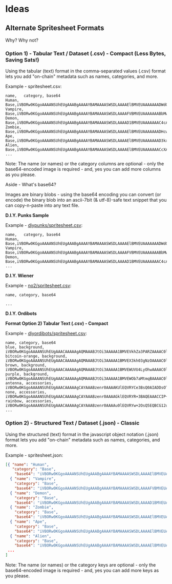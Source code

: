 # Ideas




## Alternate Spritesheet Formats

Why? Why not?


###  Option 1) - Tabular Text / Dataset (.csv) - Compact (Less Bytes, Saving Sats!)


Using the tabular (text) format in the comma-separated values (.csv) format
lets you add "on-chain" metadata
such as names, categories, and more.


Example - spritesheet.csv:

``` csv
name,   category, base64
Human,  Base,iVBORw0KGgoAAAANSUhEUgAAABgAAAAYBAMAAAASWSDLAAAAElBMVEUAAAAAAADWdQf3kxr4rUv///+T6IvaAAAABnRSTlMA//////96eeD+AAAAXklEQVR4nGNiQAJM5HIEBQUFYBxGJSUlRRhHiBFIC8CU8SPr+YDTtP8fGN5DOYwK/w0YPsNlmB4wyME4D5D0/AdS95BNU8Ll6n/IyphQlf37AOfcu3cfIfP//QcM0wAaAxSH2HomKQAAAABJRU5ErkJggg==
Vampire, Base,iVBORw0KGgoAAAANSUhEUgAAABgAAAAYBAMAAAASWSDLAAAAFVBMVEUAAAAAAABbMwOlXQX2AAv3kxr////bh9zEAAAAB3RSTlMA////////pX+m+wAAAG1JREFUeJxjYkACTORyBAUFBWAcRhcXF0cYRwSIWQRINO3fA4Z7UA6jwz8DhsdwGZYPDPYwzgEkPf+B1B5k01xw2bNnzwEEx8TFAMxhFBRkYBBg4PkA4vxnFAQp2w9R9h7kI4EPEM5/EP0erBUAERwWzx5CqboAAAAASUVORK5CYII=
Demon,   Base,iVBORw0KGgoAAAANSUhEUgAAABgAAAAYBAMAAAASWSDLAAAAD1BMVEUAAAAAAAC4cAv3kxr///+zzqXqAAAABXRSTlMA/////xzQJlIAAABgSURBVHichY3dDYAgDISPTgAuYGX/mdANaByAqonSEhPty+XL/ZTgjj4hRCB1Z0Fgi6VoHcq5w3Rp/J0eQQX1hsDK2G1aMD+wuY6eUvxa9uD/NB+jMdakQymrOVrltXYAZGITh03FFbsAAAAASUVORK5CYII=
Zombie,  Base,iVBORw0KGgoAAAANSUhEUgAAABgAAAAYBAMAAAASWSDLAAAAElBMVEUAAAAAAADHcwz3kxr/AAD/z5G469XyAAAABnRSTlMA//////96eeD+AAAAYUlEQVR4nJ2O0Q2AMAhEDyZoHUAr+89UjQuUCVr7IZXE9Ec+IC93HDBc8V+IMQYDEpHdYOmNg9lWv3NO05qiPECJFdtQasJlcBJgR1sf2afJ7OvqbeRthKoDcj5epRX9pN0MGRSH7kVdXgAAAABJRU5ErkJggg==
Ape,     Base,iVBORw0KGgoAAAANSUhEUgAAABgAAAAYBAMAAAASWSDLAAAAElBMVEUAAAAAAAD3kxr3nzL/xHj////N6G+OAAAABnRSTlMA//////96eeD+AAAAb0lEQVR4nJ3PwQ2AMAgAQNq+TcoGJg6gkf1HIDqCcYGyQFs1kdKHL/nQC4WAhy78XyBiVLgbqHgeLn721JSkYSJarSKQXrhYRjhbJQjMCummVThyttElhNLgLd9NzLudQLQ0DABZFI55s2+1W1TjAn1pHXVHt3hFAAAAAElFTkSuQmCC
Alien,   Base,iVBORw0KGgoAAAANSUhEUgAAABgAAAAYBAMAAAASWSDLAAAAElBMVEUAAAAAAACcXA7QeA33kxr/z5E7kZyXAAAABnRSTlMA//////96eeD+AAAAY0lEQVR4nGNiQAJM5HIEBQUFYBxGY2NjQxhHmJGBgVkApowfWc8HHKYxMvy7wHAXyhFW+K/A8AnKeSsANApu9AWYEUDOf7wOFUDinD17AcExNjZA1vP3A5Ky8wiZ/+8/YBgNAJwZFZmWaFZKAAAAAElFTkSuQmCC
...
```

Note: The name (or names) or the category columns
are optional - only the base64-encoded image is required - and, yes you
can add more columns as you please.


Aside - What's base64?

Images are binary blobs - using the base64 encoding
you can convert (or encode) the binary blob into
an ascii-7bit (& utf-8)-safe text snippet that you can copy-n-paste
into any text file.



**D.I.Y. Punks Sample**

Example - [diypunks/spritesheet.csv](diypunks/spritesheet.csv):

``` csv
name,   category, base64
Human,  Base,iVBORw0KGgoAAAANSUhEUgAAABgAAAAYBAMAAAASWSDLAAAAElBMVEUAAAAAAADWdQf3kxr4rUv///+T6IvaAAAABnRSTlMA//////96eeD+AAAAXklEQVR4nGNiQAJM5HIEBQUFYBxGJSUlRRhHiBFIC8CU8SPr+YDTtP8fGN5DOYwK/w0YPsNlmB4wyME4D5D0/AdS95BNU8Ll6n/IyphQlf37AOfcu3cfIfP//QcM0wAaAxSH2HomKQAAAABJRU5ErkJggg==
Vampire, Base,iVBORw0KGgoAAAANSUhEUgAAABgAAAAYBAMAAAASWSDLAAAAFVBMVEUAAAAAAABbMwOlXQX2AAv3kxr////bh9zEAAAAB3RSTlMA////////pX+m+wAAAG1JREFUeJxjYkACTORyBAUFBWAcRhcXF0cYRwSIWQRINO3fA4Z7UA6jwz8DhsdwGZYPDPYwzgEkPf+B1B5k01xw2bNnzwEEx8TFAMxhFBRkYBBg4PkA4vxnFAQp2w9R9h7kI4EPEM5/EP0erBUAERwWzx5CqboAAAAASUVORK5CYII=
Demon,   Base,iVBORw0KGgoAAAANSUhEUgAAABgAAAAYBAMAAAASWSDLAAAAD1BMVEUAAAAAAAC4cAv3kxr///+zzqXqAAAABXRSTlMA/////xzQJlIAAABgSURBVHichY3dDYAgDISPTgAuYGX/mdANaByAqonSEhPty+XL/ZTgjj4hRCB1Z0Fgi6VoHcq5w3Rp/J0eQQX1hsDK2G1aMD+wuY6eUvxa9uD/NB+jMdakQymrOVrltXYAZGITh03FFbsAAAAASUVORK5CYII=
...
```


**D.I.Y. Wiener**

Example - [no2/spritesheet.csv](no2/spritesheet.csv):

``` csv
name, category, base64

...
```

**D.I.Y. Ordibots**



**Format Option 2) Tabular Text (.csv) - Compact**

Example - [diyordibots/spritesheet.csv](diyordibots/spritesheet.csv):

``` csv
name, category, base64
blue, background, iVBORw0KGgoAAAANSUhEUgAAACAAAAAgAQMAAABJtOi3AAAAA1BMVEVkhZa3PARZAAAAC0lEQVR4AWMY5AAAAKAAAVQqnscAAAAASUVORK5CYII=
bitcoin-orange, background, iVBORw0KGgoAAAANSUhEUgAAACAAAAAgAQMAAABJtOi3AAAAA1BMVEX3kh03gNzOAAAAC0lEQVR4AWMY5AAAAKAAAVQqnscAAAAASUVORK5CYII=
brown, background, iVBORw0KGgoAAAANSUhEUgAAACAAAAAgAQMAAABJtOi3AAAAA1BMVEWUVU4LyOhwAAAAC0lEQVR4AWMY5AAAAKAAAVQqnscAAAAASUVORK5CYII=
purple, background, iVBORw0KGgoAAAANSUhEUgAAACAAAAAgAQMAAABJtOi3AAAAA1BMVEWOb7aMtmqBAAAAC0lEQVR4AWMY5AAAAKAAAVQqnscAAAAASUVORK5CYII=
antenna, accessories, iVBORw0KGgoAAAANSUhEUgAAACAAAAAgCAYAAABzenr0AAAAKUlEQVRYCe3BsQ0AIADDsOT/o8sJLEgssSHJhTpg4oDxmzKSJEmS5KEDUlIFA6L+DvwAAAAASUVORK5CYII=
none, accessories, iVBORw0KGgoAAAANSUhEUgAAACAAAAAgCAYAAABzenr0AAAAGklEQVRYR+3BAQEAAACCIP+vbkhAAQAAAO8GECAAAcFgLJ8AAAAASUVORK5CYII=
rainbow, accessories, iVBORw0KGgoAAAANSUhEUgAAACAAAAAgCAYAAABzenr0AAAAu0lEQVRYw+2OsQ5EQBCG12ucjhegpaFdPa/GG3BoeDMamv1vZ5bG1XvJJfMlX2ZGJPspJQiCIAiCIAiWI0tx5imOLMHvH88T4K2sAU8OYROcNojuk/fUTxzGAGYvgb2w02pDzKisLoh2kHb3EmC2EtVUQ88NT3OHbIWLonnpJUBPDcLWsK8O0BRzBem5RkXyXfsJoEeHaMEQr+yrcyFk2IJvF2f8BAzxgufdsytL923/+LeP1q9vgvB3fABOiLQ6WjY8vQAAAABJRU5ErkJggg==
...
```



###  Option 2)  -  Structured Text / Dataset (.json)  - Classic

Using the structured (text) format in the javascript object notation (.json) format
lets you add "on-chain" metadata
such as names, categories, and more.

Example - spritesheet.json:

``` json
[{ "name": "Human",
   "category": "Base",
    "base64": "iVBORw0KGgoAAAANSUhEUgAAABgAAAAYBAMAAAASWSDLAAAAElBMVEUAAAAAAADWdQf3kxr4rUv///+T6IvaAAAABnRSTlMA//////96eeD+AAAAXklEQVR4nGNiQAJM5HIEBQUFYBxGJSUlRRhHiBFIC8CU8SPr+YDTtP8fGN5DOYwK/w0YPsNlmB4wyME4D5D0/AdS95BNU8Ll6n/IyphQlf37AOfcu3cfIfP//QcM0wAaAxSH2HomKQAAAABJRU5ErkJggg==" },
  { "name": "Vampire",
    "category": "Base",
    "base64": "iVBORw0KGgoAAAANSUhEUgAAABgAAAAYBAMAAAASWSDLAAAAFVBMVEUAAAAAAABbMwOlXQX2AAv3kxr////bh9zEAAAAB3RSTlMA////////pX+m+wAAAG1JREFUeJxjYkACTORyBAUFBWAcRhcXF0cYRwSIWQRINO3fA4Z7UA6jwz8DhsdwGZYPDPYwzgEkPf+B1B5k01xw2bNnzwEEx8TFAMxhFBRkYBBg4PkA4vxnFAQp2w9R9h7kI4EPEM5/EP0erBUAERwWzx5CqboAAAAASUVORK5CYII=" },
  { "name": "Demon",
    "category": "Base",
    "base64": "iVBORw0KGgoAAAANSUhEUgAAABgAAAAYBAMAAAASWSDLAAAAD1BMVEUAAAAAAAC4cAv3kxr///+zzqXqAAAABXRSTlMA/////xzQJlIAAABgSURBVHichY3dDYAgDISPTgAuYGX/mdANaByAqonSEhPty+XL/ZTgjj4hRCB1Z0Fgi6VoHcq5w3Rp/J0eQQX1hsDK2G1aMD+wuY6eUvxa9uD/NB+jMdakQymrOVrltXYAZGITh03FFbsAAAAASUVORK5CYII=" },
  { "name": "Zombie",
    "category": "Base",
    "base64": "iVBORw0KGgoAAAANSUhEUgAAABgAAAAYBAMAAAASWSDLAAAAElBMVEUAAAAAAADHcwz3kxr/AAD/z5G469XyAAAABnRSTlMA//////96eeD+AAAAYUlEQVR4nJ2O0Q2AMAhEDyZoHUAr+89UjQuUCVr7IZXE9Ec+IC93HDBc8V+IMQYDEpHdYOmNg9lWv3NO05qiPECJFdtQasJlcBJgR1sf2afJ7OvqbeRthKoDcj5epRX9pN0MGRSH7kVdXgAAAABJRU5ErkJggg==" },
  { "name": "Ape",
    "category": "Base",
    "base64": "iVBORw0KGgoAAAANSUhEUgAAABgAAAAYBAMAAAASWSDLAAAAElBMVEUAAAAAAAD3kxr3nzL/xHj////N6G+OAAAABnRSTlMA//////96eeD+AAAAb0lEQVR4nJ3PwQ2AMAgAQNq+TcoGJg6gkf1HIDqCcYGyQFs1kdKHL/nQC4WAhy78XyBiVLgbqHgeLn721JSkYSJarSKQXrhYRjhbJQjMCummVThyttElhNLgLd9NzLudQLQ0DABZFI55s2+1W1TjAn1pHXVHt3hFAAAAAElFTkSuQmCC" },
  { "name": "Alien",
    "category": "Base",
    "base64": "iVBORw0KGgoAAAANSUhEUgAAABgAAAAYBAMAAAASWSDLAAAAElBMVEUAAAAAAACcXA7QeA33kxr/z5E7kZyXAAAABnRSTlMA//////96eeD+AAAAY0lEQVR4nGNiQAJM5HIEBQUFYBxGY2NjQxhHmJGBgVkApowfWc8HHKYxMvy7wHAXyhFW+K/A8AnKeSsANApu9AWYEUDOf7wOFUDinD17AcExNjZA1vP3A5Ky8wiZ/+8/YBgNAJwZFZmWaFZKAAAAAElFTkSuQmCC" },
 ...
]
```

Note: The name (or names) or the category keys
are optional - only the base64-encoded image is required - and, yes you
can add more keys as you please.









